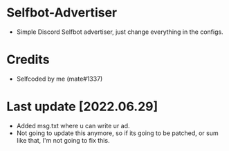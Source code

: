 # Selfbot-Advertiser
- Simple Discord Selfbot advertiser, just change everything in the configs.

# Credits
- Selfcoded by me (mate#1337)

# Last update [2022.06.29]
- Added msg.txt where u can write ur ad.
- Not going to update this anymore, so if its going to be patched, or sum like that, I'm not going to fix this.
